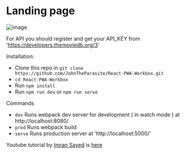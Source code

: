 # Landing page
![image](https://github.com/JohnTheParasite/React-PWA-Workbox/assets/16371723/2f871e96-d266-4f7b-a2f0-df618c521b27)

For API you should register and get your API_KEY from 'https://developers.themoviedb.org/3'

Installation:
- Clone this repo in ```git clone https://github.com/JohnTheParasite/React-PWA-Workbox.git```
- ```cd React-PWA-Workbox```
- Run ```npm install```
- Run ```npm run dev``` or ```npm run serve```

Commands
- ```dev``` Runs webpack dev server for development ( in watch mode ) at http://localhost:8080/
- ```prod``` Runs webpack build
- ```serve``` Runs production server at 'http://localhost:5000/'

Youtube tutorial by [Imran Sayed](https://github.com/imranhsayed/react-pwa-workbox-example) is [here](https://youtube.com/playlist?list=PLD8nQCAhR3tTXYOhau-RTfZQ4uGvco7XQ)

